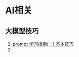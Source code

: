 # AI相关



## 大模型技巧

1. [prompt 学习指南(一) 基本技巧](https://mp.weixin.qq.com/s/F6oB-LVLcEV14lHWq5ecTw?token=965146386&lang=zh_CN)
2. 